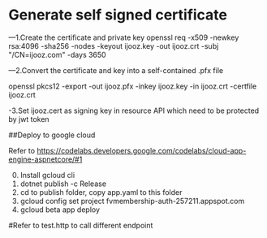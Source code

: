 
# Generate self signed certificate
—1.Create the certificate and private key
openssl req -x509 -newkey rsa:4096 -sha256 -nodes -keyout ijooz.key -out ijooz.crt -subj "/CN=ijooz.com" -days 3650

—2.Convert the certificate and key into a self-contained .pfx file

openssl pkcs12 -export -out ijooz.pfx -inkey ijooz.key -in ijooz.crt -certfile ijooz.crt

-3.Set ijooz.cert as signing key in resource API which need to be protected by jwt token


##Deploy to google cloud

Refer to https://codelabs.developers.google.com/codelabs/cloud-app-engine-aspnetcore/#1

0. Install gcloud cli
1. dotnet publish -c Release
2. cd to publish folder, copy app.yaml to this folder
3. gcloud config set project fvmembership-auth-257211.appspot.com
4. gcloud beta app deploy


#Refer to test.http to call different endpoint
